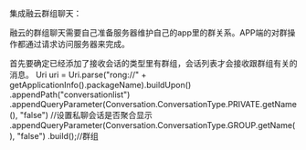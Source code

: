 集成融云群组聊天：

融云的群组聊天需要自己准备服务器维护自己的app里的群关系。APP端的对群操作都通过请求访问服务器来完成。

首先要确定已经添加了接收会话的类型里有群组，会话列表才会接收跟群组有关的消息。
   Uri uri = Uri.parse("rong://" + getApplicationInfo().packageName).buildUpon()
                    .appendPath("conversationlist")
                    .appendQueryParameter(Conversation.ConversationType.PRIVATE.getName(), "false") //设置私聊会话是否聚合显示
                    .appendQueryParameter(Conversation.ConversationType.GROUP.getName(), "false")     .build();//群组
                    